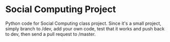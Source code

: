 # Social Computing Project
Python code for Social Computing class project. Since it's a small project, simply branch to /dev, add your own code, test that it works and push back to dev, then send a pull request to /master.
